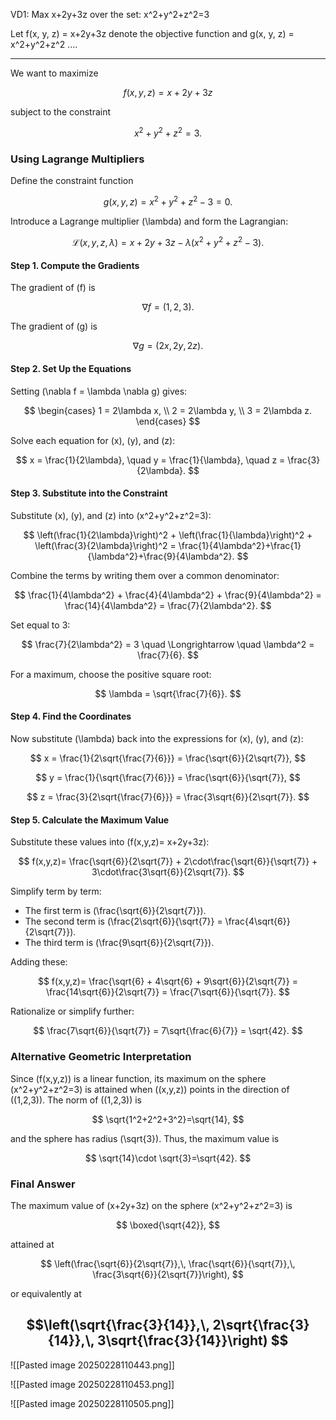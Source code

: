 
VD1: Max x+2y+3z over the set: x^2+y^2+z^2=3

Let f(x, y, z) = x+2y+3z denote the objective function and g(x, y, z) = x^2+y^2+z^2 ....

---
We want to maximize

$$
f(x,y,z)=x+2y+3z
$$

subject to the constraint

$$
x^2+y^2+z^2=3.
$$

### Using Lagrange Multipliers

Define the constraint function

$$
g(x,y,z)=x^2+y^2+z^2-3=0.
$$

Introduce a Lagrange multiplier \(\lambda\) and form the Lagrangian:

$$
\mathcal{L}(x,y,z,\lambda)= x+2y+3z - \lambda (x^2+y^2+z^2-3).
$$

#### Step 1. Compute the Gradients

The gradient of \(f\) is

$$
\nabla f = (1,\, 2,\, 3).
$$

The gradient of \(g\) is

$$
\nabla g = (2x,\, 2y,\, 2z).
$$

#### Step 2. Set Up the Equations

Setting \(\nabla f = \lambda \nabla g\) gives:

$$
\begin{cases}
1 = 2\lambda x, \\
2 = 2\lambda y, \\
3 = 2\lambda z.
\end{cases}
$$

Solve each equation for \(x\), \(y\), and \(z\):

$$
x = \frac{1}{2\lambda}, \quad y = \frac{1}{\lambda}, \quad z = \frac{3}{2\lambda}.
$$

#### Step 3. Substitute into the Constraint

Substitute \(x\), \(y\), and \(z\) into \(x^2+y^2+z^2=3\):

$$
\left(\frac{1}{2\lambda}\right)^2 + \left(\frac{1}{\lambda}\right)^2 + \left(\frac{3}{2\lambda}\right)^2 = \frac{1}{4\lambda^2}+\frac{1}{\lambda^2}+\frac{9}{4\lambda^2}.
$$

Combine the terms by writing them over a common denominator:

$$
\frac{1}{4\lambda^2} + \frac{4}{4\lambda^2} + \frac{9}{4\lambda^2} = \frac{14}{4\lambda^2} = \frac{7}{2\lambda^2}.
$$

Set equal to 3:

$$
\frac{7}{2\lambda^2} = 3 \quad \Longrightarrow \quad \lambda^2 = \frac{7}{6}.
$$

For a maximum, choose the positive square root:

$$
\lambda = \sqrt{\frac{7}{6}}.
$$

#### Step 4. Find the Coordinates

Now substitute \(\lambda\) back into the expressions for \(x\), \(y\), and \(z\):

$$
x = \frac{1}{2\sqrt{\frac{7}{6}}} = \frac{\sqrt{6}}{2\sqrt{7}},
$$

$$
y = \frac{1}{\sqrt{\frac{7}{6}}} = \frac{\sqrt{6}}{\sqrt{7}},
$$

$$
z = \frac{3}{2\sqrt{\frac{7}{6}}} = \frac{3\sqrt{6}}{2\sqrt{7}}.
$$

#### Step 5. Calculate the Maximum Value

Substitute these values into \(f(x,y,z)= x+2y+3z\):

$$
f(x,y,z)= \frac{\sqrt{6}}{2\sqrt{7}} + 2\cdot\frac{\sqrt{6}}{\sqrt{7}} + 3\cdot\frac{3\sqrt{6}}{2\sqrt{7}}.
$$

Simplify term by term:

- The first term is \(\frac{\sqrt{6}}{2\sqrt{7}}\).
- The second term is \(\frac{2\sqrt{6}}{\sqrt{7}} = \frac{4\sqrt{6}}{2\sqrt{7}}\).
- The third term is \(\frac{9\sqrt{6}}{2\sqrt{7}}\).

Adding these:

$$
f(x,y,z)= \frac{\sqrt{6} + 4\sqrt{6} + 9\sqrt{6}}{2\sqrt{7}} = \frac{14\sqrt{6}}{2\sqrt{7}} = \frac{7\sqrt{6}}{\sqrt{7}}.
$$

Rationalize or simplify further:

$$
\frac{7\sqrt{6}}{\sqrt{7}} = 7\sqrt{\frac{6}{7}} = \sqrt{42}.
$$

### Alternative Geometric Interpretation

Since \(f(x,y,z)\) is a linear function, its maximum on the sphere \(x^2+y^2+z^2=3\) is attained when \((x,y,z)\) points in the direction of \((1,2,3)\). The norm of \((1,2,3)\) is

$$
\sqrt{1^2+2^2+3^2}=\sqrt{14},
$$

and the sphere has radius \(\sqrt{3}\). Thus, the maximum value is

$$
\sqrt{14}\cdot \sqrt{3}=\sqrt{42}.
$$

### Final Answer

The maximum value of \(x+2y+3z\) on the sphere \(x^2+y^2+z^2=3\) is

$$
\boxed{\sqrt{42}},
$$

attained at

$$
\left(\frac{\sqrt{6}}{2\sqrt{7}},\, \frac{\sqrt{6}}{\sqrt{7}},\, \frac{3\sqrt{6}}{2\sqrt{7}}\right),
$$

or equivalently at

$$\left(\sqrt{\frac{3}{14}},\, 2\sqrt{\frac{3}{14}},\, 3\sqrt{\frac{3}{14}}\right)
$$
---
![[Pasted image 20250228110443.png]]

![[Pasted image 20250228110453.png]]

![[Pasted image 20250228110505.png]]